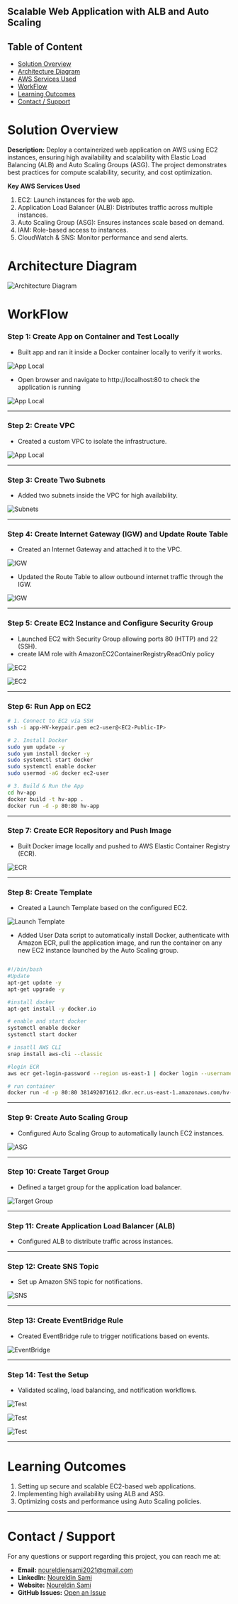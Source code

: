 ## Scalable Web Application with ALB and Auto Scaling

## Table of Content
- [Solution Overview](#solution-overview)
- [Architecture Diagram](#architecture-diagram)
- [AWS Services Used](#aws-services-used)
- [WorkFlow](#WorkFlow)
- [Learning Outcomes](#Learning-Outcomes)
- [Contact / Support](#contact--support)

 




# Solution Overview

**Description:**
Deploy a containerized web application on AWS using EC2 instances, ensuring high availability and scalability with Elastic Load Balancing (ALB) and Auto Scaling Groups (ASG). The project demonstrates best practices for compute scalability, security, and cost optimization.


**Key AWS Services Used**
1. EC2: Launch instances for the web app.
2. Application Load Balancer (ALB): Distributes traffic across multiple instances.
3. Auto Scaling Group (ASG): Ensures instances scale based on demand.
4. IAM: Role-based access to instances.
5. CloudWatch & SNS: Monitor performance and send alerts.




# Architecture Diagram

![Architecture Diagram](https://github.com/noureldien2021/Scalable-Web-Application-with-ALB-and-Auto-Scaling/blob/main/digram%20-%20Copy.png)


# WorkFlow

### Step 1: Create App on Container and Test Locally
- Built app and ran it inside a Docker container locally to verify it works.
  
![App Local](https://github.com/noureldien2021/Scalable-Web-Application-with-ALB-and-Auto-Scaling/blob/main/screen/local.png)

- Open browser and navigate to http://localhost:80 to check the application is running
  
![App Local](https://github.com/noureldien2021/Scalable-Web-Application-with-ALB-and-Auto-Scaling/blob/main/screen/local-app-1.png)

---

### Step 2: Create VPC
- Created a custom VPC to isolate the infrastructure.
  
![App Local](https://github.com/noureldien2021/Scalable-Web-Application-with-ALB-and-Auto-Scaling/blob/main/screen/VPC.png)

---

### Step 3: Create Two Subnets
- Added two subnets inside the VPC for high availability.  

![Subnets](https://github.com/noureldien2021/Scalable-Web-Application-with-ALB-and-Auto-Scaling/blob/main/screen/subnet.png)

---

### Step 4: Create Internet Gateway (IGW) and Update Route Table
- Created an Internet Gateway and attached it to the VPC.

![IGW](https://github.com/noureldien2021/Scalable-Web-Application-with-ALB-and-Auto-Scaling/blob/main/screen/internet%20getway.png)

- Updated the Route Table to allow outbound internet traffic through the IGW.

![IGW](https://github.com/noureldien2021/Scalable-Web-Application-with-ALB-and-Auto-Scaling/blob/main/screen/RT.png)

  
---

### Step 5: Create EC2 Instance and Configure Security Group
- Launched EC2 with Security Group allowing ports 80 (HTTP) and 22 (SSH).
- create IAM role with AmazonEC2ContainerRegistryReadOnly policy

![EC2](https://github.com/noureldien2021/Scalable-Web-Application-with-ALB-and-Auto-Scaling/blob/main/screen/security%20group.png)

![EC2](https://github.com/noureldien2021/Scalable-Web-Application-with-ALB-and-Auto-Scaling/blob/main/screen/base%20ec2.png)

---

### Step 6: Run App on EC2
```bash
# 1. Connect to EC2 via SSH
ssh -i app-HV-keypair.pem ec2-user@<EC2-Public-IP>

# 2. Install Docker
sudo yum update -y
sudo yum install docker -y
sudo systemctl start docker
sudo systemctl enable docker
sudo usermod -aG docker ec2-user

# 3. Build & Run the App
cd hv-app
docker build -t hv-app .
docker run -d -p 80:80 hv-app
```
---

### Step 7: Create ECR Repository and Push Image
- Built Docker image locally and pushed to AWS Elastic Container Registry (ECR).  

![ECR](https://github.com/noureldien2021/Scalable-Web-Application-with-ALB-and-Auto-Scaling/blob/main/screen/ECR.png)

---

### Step 8: Create Template
- Created a Launch Template based on the configured EC2.  

![Launch Template](https://github.com/noureldien2021/Scalable-Web-Application-with-ALB-and-Auto-Scaling/blob/main/screen/template.png)

- Added User Data script to automatically install Docker, authenticate with Amazon ECR, pull the application image, and run the container on any new EC2 instance launched by the Auto Scaling group.
```bash

#!/bin/bash
#Update 
apt-get update -y
apt-get upgrade -y

#install docker
apt-get install -y docker.io

# enable and start docker
systemctl enable docker
systemctl start docker

# insatll AWS CLI 
snap install aws-cli --classic

#login ECR
aws ecr get-login-password --region us-east-1 | docker login --username AWS --password-stdin <AWS Account ID>.dkr.ecr.us-east-1.amazonaws.com

# run container
docker run -d -p 80:80 381492071612.dkr.ecr.us-east-1.amazonaws.com/hv-app:latest

```

---

### Step 9: Create Auto Scaling Group
- Configured Auto Scaling Group to automatically launch EC2 instances.  

![ASG](https://github.com/noureldien2021/Scalable-Web-Application-with-ALB-and-Auto-Scaling/blob/main/screen/autoscailing.png)

---

### Step 10: Create Target Group
- Defined a target group for the application load balancer.  

![Target Group](https://github.com/noureldien2021/Scalable-Web-Application-with-ALB-and-Auto-Scaling/blob/main/screen/targetgroup.png)

---

### Step 11: Create Application Load Balancer (ALB)
- Configured ALB to distribute traffic across instances.  

---

### Step 12: Create SNS Topic
- Set up Amazon SNS topic for notifications.  

![SNS](https://github.com/noureldien2021/Scalable-Web-Application-with-ALB-and-Auto-Scaling/blob/main/screen/sns-topic.png)

---

### Step 13: Create EventBridge Rule
- Created EventBridge rule to trigger notifications based on events.  

![EventBridge](https://github.com/noureldien2021/Scalable-Web-Application-with-ALB-and-Auto-Scaling/blob/main/screen/eventbridge.png)

---

### Step 14: Test the Setup
- Validated scaling, load balancing, and notification workflows.  

![Test](https://github.com/noureldien2021/Scalable-Web-Application-with-ALB-and-Auto-Scaling/blob/main/screen/app-1.png)

![Test](https://github.com/noureldien2021/Scalable-Web-Application-with-ALB-and-Auto-Scaling/blob/main/screen/email.png)

![Test](https://github.com/noureldien2021/Scalable-Web-Application-with-ALB-and-Auto-Scaling/blob/main/screen/email-2.png)



---
# Learning Outcomes
1. Setting up secure and scalable EC2-based web applications.
2. Implementing high availability using ALB and ASG.
3. Optimizing costs and performance using Auto Scaling policies.


---

# Contact / Support

For any questions or support regarding this project, you can reach me at:

- **Email:** noureldiensami2021@gmail.com
- **LinkedIn:** [Noureldin Sami](https://www.linkedin.com/in/noureldien-sami/)
- **Website:** [Noureldin Sami](https://noureldien-sami2024.netlify.app/)  
- **GitHub Issues:** [Open an Issue](https://github.com/noureldien2021/Project-2-Serverless-Image-Processing-with-S3-and-Lambda/issues)
 
